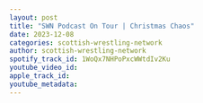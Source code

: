 ```yaml
---
layout: post
title: "SWN Podcast On Tour | Christmas Chaos"
date: 2023-12-08
categories: scottish-wrestling-network
author: scottish-wrestling-network
spotify_track_id: 1WoQx7NHPoPxcWWtdIv2Ku
youtube_video_id: 
apple_track_id: 
youtube_metadata: 
---
```

